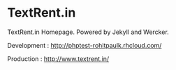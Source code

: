 TextRent.in
===========

TextRent.in Homepage. Powered by Jekyll and Wercker.

Development : http://phptest-rohitpaulk.rhcloud.com/

Production : http://www.textrent.in/
